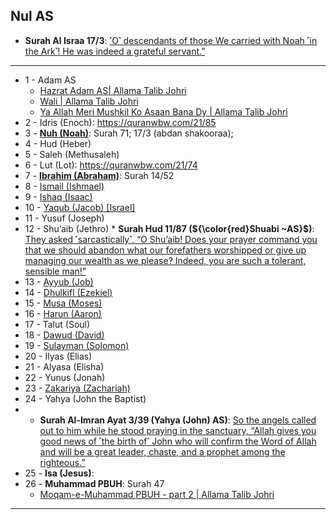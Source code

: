 ## Nul AS
* __Surah Al Israa 17/3__: [˹O˺ descendants of those We carried with Noah ˹in the Ark˺! He was indeed a grateful servant.”](https://quranwbw.com/17/3)

***

*  1 - Adam AS
    *  [Hazrat Adam AS| Allama Talib Johri](https://www.youtube.com/watch?v=i73nAXbPF3M)
    *  [Wali | Allama Talib Johri](https://www.youtube.com/watch?v=oOTbwJLMq70)
    *  [Ya Allah Meri Mushkil Ko Asaan Bana Dy | Allama Talib Johri](https://www.youtube.com/watch?v=61WdVfx933Y)
*  2 - Idris (Enoch): https://quranwbw.com/21/85
*  3 - [__Nuh (Noah)__](https://quranwbw.com/21/76): Surah 71; 17/3 (abdan shakooraa); 
*  4 -  Hud (Heber)
*  5 -  Saleh (Methusaleh)
*  6 -  Lut (Lot): https://quranwbw.com/21/74
*  7 -  [__Ibrahim (Abraham)__](https://quranwbw.com/21/69): Surah 14/52
*  8 -  [Ismail (Ishmael)](https://quranwbw.com/21/85)
*  9 -  [Ishaq (Isaac)](https://quranwbw.com/21/72)
* 10 -  [Yaqub (Jacob) [Israel]](https://quranwbw.com/21/72)
* 11 -  Yusuf (Joseph)
* 12 -  Shu’aib (Jethro)
      * __Surah Hud 11/87 (${\color{red}Shuabi ~AS}$)__: [They asked ˹sarcastically˺, “O Shu’aib! Does your prayer command you that we should abandon what our forefathers worshipped or give up managing our wealth as we please? Indeed, you are such a tolerant, sensible man!”](https://quranwbw.com/11/87)
* 13 -  [Ayyub (Job)](https://quranwbw.com/21/83)
* 14 -  [Dhulkifl (Ezekiel)](https://quranwbw.com/21/85)
* 15 -  [Musa (Moses)](https://quranwbw.com/21/48)
* 16 -  [Harun (Aaron)](https://quranwbw.com/21/48)
* 17 -  Talut (Soul)
* 18 -  [Dawud (David)](https://quranwbw.com/21/78)
* 19 -  [Sulayman (Solomon)](https://quranwbw.com/21/78)
* 20 -  Ilyas (Elias)
* 21 -  Alyasa (Elisha)
* 22 -  Yunus (Jonah)
* 23 -  [Zakariya (Zachariah)](https://quranwbw.com/21/89)
* 24 -  Yahya (John the Baptist)
* * __Surah Al-Imran Ayat 3/39 (Yahya (John) AS)__: [So the angels called out to him while he stood praying in the sanctuary, “Allah gives you good news of ˹the birth of˺ John who will confirm the Word of Allah and will be a great leader, chaste, and a prophet among the righteous.”](https://quranwbw.com/3/39)
* 25 -  __Isa (Jesus)__: 
* 26 -  __Muhammad PBUH__: Surah 47
    * [Moqam-e-Muhammad PBUH - part 2 | Allama Talib Johri](https://www.youtube.com/watch?v=QWw9uu054L0)
***
